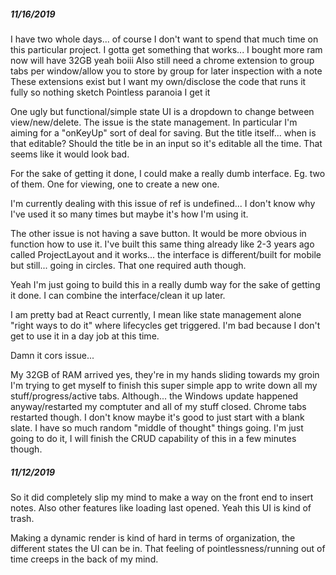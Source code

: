 ##### 11/16/2019
I have two whole days... of course I don't want to spend that much time on this particular project.
I gotta get something that works... I bought more ram now will have 32GB yeah boiii
Also still need a chrome extension to group tabs per window/allow you to store by group for later inspection with a note
These extensions exist but I want my own/disclose the code that runs it fully so nothing sketch
Pointless paranoia I get it

One ugly but functional/simple state UI is a dropdown to change between view/new/delete.
The issue is the state management. In particular I'm aiming for a "onKeyUp" sort of deal for saving.
But the title itself... when is that editable? Should the title be in an input so it's editable all the time. That seems like it would look bad.

For the sake of getting it done, I could make a really dumb interface. Eg. two of them. One for viewing, one to create a new one.

I'm currently dealing with this issue of ref is undefined... I don't know why I've used it so many times but maybe it's how I'm using it.

The other issue is not having a save button. It would be more obvious in function how to use it. I've built this same thing already like 2-3 years ago called ProjectLayout and it works... the interface is different/built for mobile but still... going in circles. That one required auth though.

Yeah I'm just going to build this in a really dumb way for the sake of getting it done. I can combine the interface/clean it up later.

I am pretty bad at React currently, I mean like state management alone "right ways to do it" where lifecycles get triggered.
I'm bad because I don't get to use it in a day job at this time.

Damn it cors issue...

My 32GB of RAM arrived yes, they're in my hands sliding towards my groin
I'm trying to get myself to finish this super simple app to write down all my stuff/progress/active tabs.
Although... the Windows update happened anyway/restarted my comptuter and all of my stuff closed. Chrome tabs restarted though.
I don't know maybe it's good to just start with a blank slate. I have so much random "middle of thought" things going.
I'm just going to do it, I will finish the CRUD capability of this in a few minutes though.

##### 11/12/2019
So it did completely slip my mind to make a way on the front end to insert notes.
Also other features like loading last opened.
Yeah this UI is kind of trash.

Making a dynamic render is kind of hard in terms of organization, the different states the UI can be in.
That feeling of pointlessness/running out of time creeps in the back of my mind.